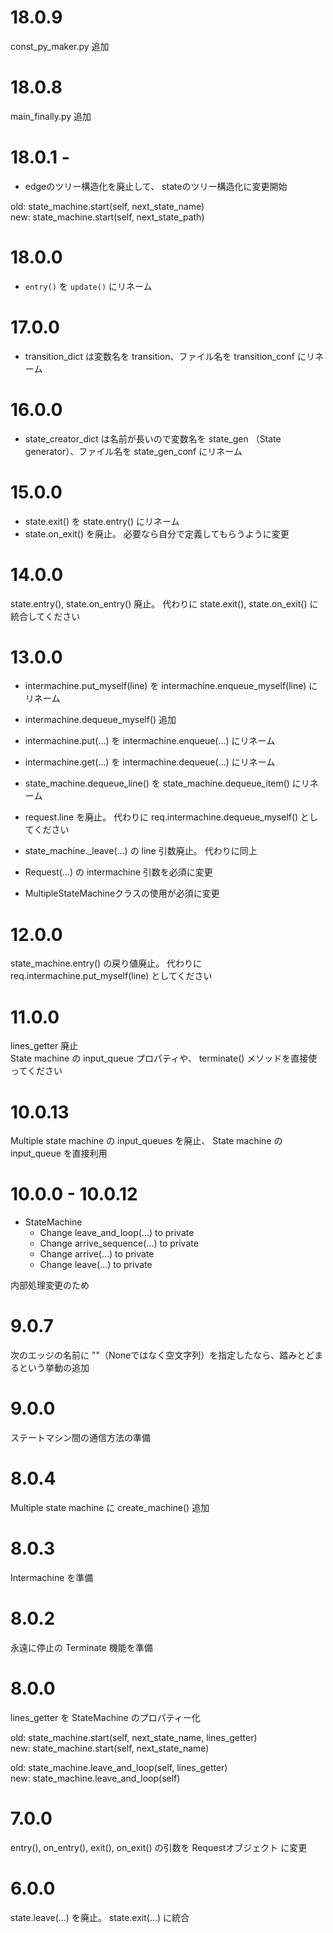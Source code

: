 # 18.0.9

const_py_maker.py 追加

# 18.0.8

main_finally.py 追加

# 18.0.1 -

* edgeのツリー構造化を廃止して、 stateのツリー構造化に変更開始

old: state_machine.start(self, next_state_name)  
new: state_machine.start(self, next_state_path)  

# 18.0.0

* `entry()` を `update()` にリネーム

# 17.0.0

* transition_dict は変数名を transition、ファイル名を transition_conf にリネーム

# 16.0.0

* state_creator_dict は名前が長いので変数名を state_gen （State generator）、ファイル名を state_gen_conf にリネーム

# 15.0.0

* state.exit() を state.entry() にリネーム
* state.on_exit() を廃止。 必要なら自分で定義してもらうように変更

# 14.0.0

state.entry(), state.on_entry() 廃止。 代わりに state.exit(), state.on_exit() に統合してください

# 13.0.0

* intermachine.put_myself(line) を intermachine.enqueue_myself(line) にリネーム
* intermachine.dequeue_myself() 追加
* intermachine.put(...) を intermachine.enqueue(...) にリネーム
* intermachine.get(...) を intermachine.dequeue(...) にリネーム
* state_machine.dequeue_line() を state_machine.dequeue_item() にリネーム

* request.line を廃止。 代わりに req.intermachine.dequeue_myself() としてください
* state_machine._leave(...) の line 引数廃止。 代わりに同上
* Request(...) の intermachine 引数を必須に変更
* MultipleStateMachineクラスの使用が必須に変更

# 12.0.0

state_machine.entry() の戻り値廃止。 代わりに req.intermachine.put_myself(line) としてください

# 11.0.0

lines_getter 廃止  
State machine の input_queue プロパティや、 terminate() メソッドを直接使ってください  

# 10.0.13

Multiple state machine の input_queues を廃止、 State machine の input_queue を直接利用  

# 10.0.0 - 10.0.12

* StateMachine
  * Change leave_and_loop(...) to private
  * Change arrive_sequence(...) to private
  * Change arrive(...) to private
  * Change leave(...) to private

内部処理変更のため  

# 9.0.7

次のエッジの名前に ""（Noneではなく空文字列）を指定したなら、踏みとどまるという挙動の追加  

# 9.0.0

ステートマシン間の通信方法の準備  

# 8.0.4

Multiple state machine に create_machine() 追加  

# 8.0.3

Intermachine を準備  

# 8.0.2

永遠に停止の Terminate 機能を準備  

# 8.0.0

lines_getter を StateMachine のプロパティー化  

old: state_machine.start(self, next_state_name, lines_getter)  
new: state_machine.start(self, next_state_name)  

old: state_machine.leave_and_loop(self, lines_getter)  
new: state_machine.leave_and_loop(self)  

# 7.0.0

entry(), on_entry(), exit(), on_exit() の引数を Requestオブジェクト に変更  

# 6.0.0

state.leave(...) を廃止。 state.exit(...) に統合  

